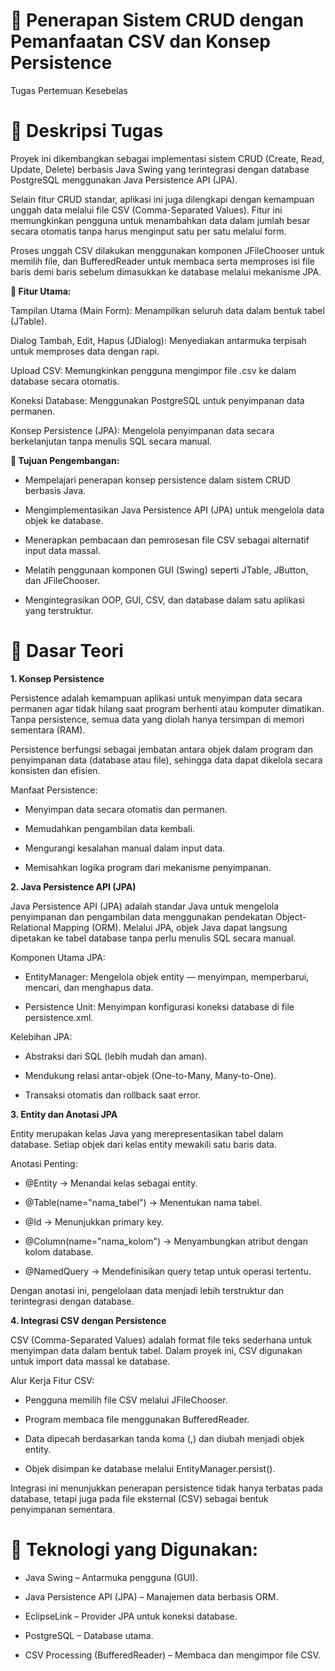 # **🧭 Penerapan Sistem CRUD dengan Pemanfaatan CSV dan Konsep Persistence**
Tugas Pertemuan Kesebelas

# **📌 Deskripsi Tugas**

Proyek ini dikembangkan sebagai implementasi sistem CRUD (Create, Read, Update, Delete) berbasis Java Swing yang terintegrasi dengan database PostgreSQL menggunakan Java Persistence API (JPA).

Selain fitur CRUD standar, aplikasi ini juga dilengkapi dengan kemampuan unggah data melalui file CSV (Comma-Separated Values). Fitur ini memungkinkan pengguna untuk menambahkan data dalam jumlah besar secara otomatis tanpa harus menginput satu per satu melalui form.

Proses unggah CSV dilakukan menggunakan komponen JFileChooser untuk memilih file, dan BufferedReader untuk membaca serta memproses isi file baris demi baris sebelum dimasukkan ke database melalui mekanisme JPA.

**🔧 Fitur Utama:**

Tampilan Utama (Main Form): Menampilkan seluruh data dalam bentuk tabel (JTable).

Dialog Tambah, Edit, Hapus (JDialog): Menyediakan antarmuka terpisah untuk memproses data dengan rapi.

Upload CSV: Memungkinkan pengguna mengimpor file .csv ke dalam database secara otomatis.

Koneksi Database: Menggunakan PostgreSQL untuk penyimpanan data permanen.

Konsep Persistence (JPA): Mengelola penyimpanan data secara berkelanjutan tanpa menulis SQL secara manual.

**🎯 Tujuan Pengembangan:**

- Mempelajari penerapan konsep persistence dalam sistem CRUD berbasis Java.

- Mengimplementasikan Java Persistence API (JPA) untuk mengelola data objek ke database.

- Menerapkan pembacaan dan pemrosesan file CSV sebagai alternatif input data massal.

- Melatih penggunaan komponen GUI (Swing) seperti JTable, JButton, dan JFileChooser.

- Mengintegrasikan OOP, GUI, CSV, dan database dalam satu aplikasi yang terstruktur.

# **🧠 Dasar Teori**
**1. Konsep Persistence**

Persistence adalah kemampuan aplikasi untuk menyimpan data secara permanen agar tidak hilang saat program berhenti atau komputer dimatikan.
Tanpa persistence, semua data yang diolah hanya tersimpan di memori sementara (RAM).

Persistence berfungsi sebagai jembatan antara objek dalam program dan penyimpanan data (database atau file), sehingga data dapat dikelola secara konsisten dan efisien.

Manfaat Persistence:

- Menyimpan data secara otomatis dan permanen.

- Memudahkan pengambilan data kembali.

- Mengurangi kesalahan manual dalam input data.

- Memisahkan logika program dari mekanisme penyimpanan.

**2. Java Persistence API (JPA)**

Java Persistence API (JPA) adalah standar Java untuk mengelola penyimpanan dan pengambilan data menggunakan pendekatan Object-Relational Mapping (ORM).
Melalui JPA, objek Java dapat langsung dipetakan ke tabel database tanpa perlu menulis SQL secara manual.

Komponen Utama JPA:

- EntityManager: Mengelola objek entity — menyimpan, memperbarui, mencari, dan menghapus data.

- Persistence Unit: Menyimpan konfigurasi koneksi database di file persistence.xml.

Kelebihan JPA:

- Abstraksi dari SQL (lebih mudah dan aman).

- Mendukung relasi antar-objek (One-to-Many, Many-to-One).

- Transaksi otomatis dan rollback saat error.

**3. Entity dan Anotasi JPA**

Entity merupakan kelas Java yang merepresentasikan tabel dalam database.
Setiap objek dari kelas entity mewakili satu baris data.

Anotasi Penting:

- @Entity → Menandai kelas sebagai entity.

- @Table(name="nama_tabel") → Menentukan nama tabel.

- @Id → Menunjukkan primary key.

- @Column(name="nama_kolom") → Menyambungkan atribut dengan kolom database.

- @NamedQuery → Mendefinisikan query tetap untuk operasi tertentu.

Dengan anotasi ini, pengelolaan data menjadi lebih terstruktur dan terintegrasi dengan database.

**4. Integrasi CSV dengan Persistence**

CSV (Comma-Separated Values) adalah format file teks sederhana untuk menyimpan data dalam bentuk tabel.
Dalam proyek ini, CSV digunakan untuk import data massal ke database.

Alur Kerja Fitur CSV:

- Pengguna memilih file CSV melalui JFileChooser.

- Program membaca file menggunakan BufferedReader.

- Data dipecah berdasarkan tanda koma (,) dan diubah menjadi objek entity.

- Objek disimpan ke database melalui EntityManager.persist().

Integrasi ini menunjukkan penerapan persistence tidak hanya terbatas pada database, tetapi juga pada file eksternal (CSV) sebagai bentuk penyimpanan sementara.

# **🧩 Teknologi yang Digunakan:**
- Java Swing – Antarmuka pengguna (GUI).

- Java Persistence API (JPA) – Manajemen data berbasis ORM.

- EclipseLink – Provider JPA untuk koneksi database.

- PostgreSQL – Database utama.

- CSV Processing (BufferedReader) – Membaca dan mengimpor file CSV.
